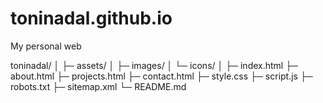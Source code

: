 # toninadal.github.io
My personal web

toninadal/
│
├─ assets/
│   ├─ images/
│   └─ icons/
│
├─ index.html
├─ about.html
├─ projects.html
├─ contact.html
├─ style.css
├─ script.js
├─ robots.txt
├─ sitemap.xml
└─ README.md
